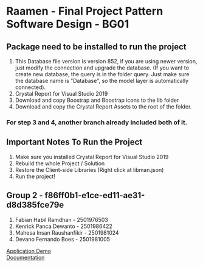 # Raamen - Final Project Pattern Software Design - BG01

## Package need to be installed to run the project
1. This Database file version is version 852, if you are using newer version, just modify the connection and upgrade the database. (If you want to create new database, the query is in the folder query. Just make sure the database name is "Database", so the model layer is automatically connected).
2. Crystal Report for Visual Studio 2019
3. Download and copy Boostrap and Boostrap icons to the lib folder
4. Download and copy the Crystal Report Assets to the root of the folder.

### For step 3 and 4, another branch already included both of it.

## Important Notes To Run the Project

1. Make sure you installed Crystal Report for Visual Studio 2019
2. Rebuild the whole Project / Solution
3. Restore the Client-side Libraries (Right click at libman.json)
4. Run the project!

## Group 2 - f86ff0b1-e1ce-ed11-ae31-d8d385fce79e
1. Fabian Habil Ramdhan - 2501976503
2. Kenrick Panca Dewanto - 2501986422
3. Mahesa Insan Raushanfikir - 2501981024
4. Devano Fernando Boes - 2501981005

[Application Demo](https://youtu.be/8z9MwHWW5pA) <br/>
[Documentation](https://drive.google.com/file/d/10DrZ9kOoM1TsHB5gp78CkmNGncLI7hKO/view?usp=sharing)
